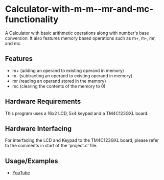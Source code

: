 
# Calculator-with-m-m--mr-and-mc-functionality

A Calculator with basic arithmetic operations along with number's base conversion. It also features memory based operations such as m+, m-, mr, and mc.


## Features

- m+ (adding an operand to existing operand in memory)
- m- (subtracting an operand to existing operand in memory)
- mr (reading an operand stored in the memory)
- mc (clearing the contents of the memory to 0)


## Hardware Requirements

This program uses a 16x2 LCD, 5x4 keypad and a TM4C123GXL board.


## Hardware Interfacing

For interfacing the LCD and Keypad to the TM4C123GXL board, please refer to the comments in start of the 'project.c' file.


    
## Usage/Examples
- [YouTube](https://youtu.be/NrHqe8_HwqA)




